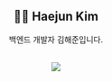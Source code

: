 
<div align="center">
  <h2> 👨‍🎓 Haejun Kim </h2>

  
<!--   <img src="https://user-images.githubusercontent.com/51086651/135150350-026c6f4b-b8dd-4eef-b6e1-3f19713bc1d5.jpg" width=300 > -->

백엔드 개발자 김해준입니다.
  
<!--   <h3>💻 
Skills</h3>

  <img src="https://img.shields.io/badge/Spring-7EB34F?style=flat-square&logo=Spring&logoColor=white"/>
  <img src="https://img.shields.io/badge/NestJS-0E0E10?style=flat-square&logo=NestJS&logoColor=white"/>
  <img src="https://img.shields.io/badge/Kafka-FFFFFF?style=flat-square&logo=Apache Kafka&logoColor=black"/>
  <img src="https://img.shields.io/badge/Docker-2496ed?style=flat-square&logo=docker&logoColor=white"/>
  <img src="https://img.shields.io/badge/MySQL-285E88?style=flat-square&logo=MySQL&logoColor=white"/>
  <br>
  <img src="https://img.shields.io/badge/Java-007396?style=flat-square&logo=Java&logoColor=white"/>
  <img src="https://img.shields.io/badge/TypeScript-4272BA?style=flat-square&logo=TypeScript&logoColor=white"/>
  <img src="https://img.shields.io/badge/Python-4774A5?style=flat-square&logo=Python&logoColor=white"/> -->
  

<!--   <h3> :feet: </h3> -->

  <br>
  <a href="mailto:dubu4050@gmail.com"><img src="https://img.shields.io/badge/Gmail-D85140?style=flat-square&logo=gmail&logoColor=white"/></a>
  <br>
</div>
<!--
**dubu4050/dubu4050** is a ✨ _special_ ✨ repository because its `README.md` (this file) appears on your GitHub profile.

Here are some ideas to get you started:

- 🔭 I’m currently working on ...
- 🌱 I’m currently learning ...
- 👯 I’m looking to collaborate on ...
- 🤔 I’m looking for help with ...
- 💬 Ask me about ...
- 📫 How to reach me: ...
- 😄 Pronouns: ...
- ⚡ Fun fact: ...
-->
